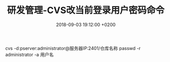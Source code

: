 ﻿---
layout: post
title:  "研发管理-CVS改当前登录用户密码命令"
date:   2018-09-03 19:12:00 +0200
categories: 研发管理
---
cvs -d:pserver:administrator@服务器IP:2401/仓库名称 passwd -r administrator -a 用户名
